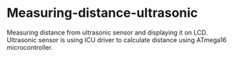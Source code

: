 # Measuring-distance-ultrasonic
Measuring distance from ultrasonic sensor and displaying it on LCD. Ultrasonic sensor is using ICU driver to calculate distance using ATmega16 microcontroller.
